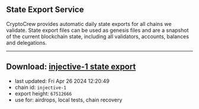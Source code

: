 ## State Export Service
CryptoCrew provides automatic daily state exports for all chains we validate. State export files can be used as genesis files and are a snapshot of the current blockchain state, including all validators, accounts, balances and delegations.

---
**Download: [injective-1 state export](https://dl-eu2.ccvalidators.com/SERVICE/injective/injective-1_export_67512666.json)**
---

- last updated: Fri Apr 26 2024 12:20:49
- chain id: `injective-1`
- export height: `67512666`
- use for: airdrops, local tests, chain recovery
